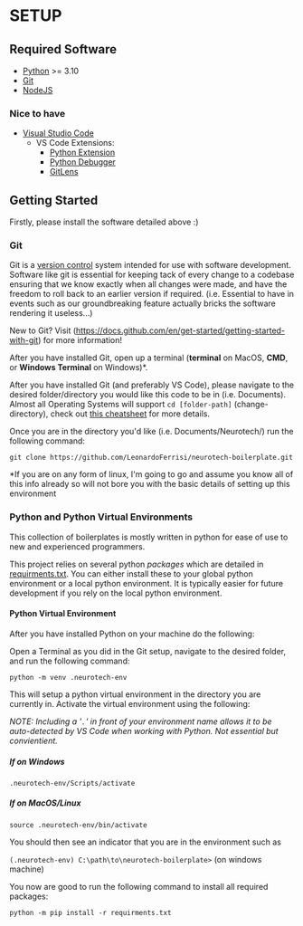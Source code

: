 # SETUP

## Required Software

- [Python](https://www.python.org/downloads/) >= 3.10
- [Git](https://git-scm.com/)
- [NodeJS](https://nodejs.org/en/download/package-manager)

### Nice to have
- [Visual Studio Code](https://code.visualstudio.com/?wt.mc_id=vscom_downloads)
    - VS Code Extensions:
        - [Python Extension](https://marketplace.visualstudio.com/items?itemName=ms-python.python)
        - [Python Debugger](https://marketplace.visualstudio.com/items?itemName=ms-python.python)
        - [GitLens](https://marketplace.visualstudio.com/items?itemName=ms-python.python)

## Getting Started

Firstly, please install the software detailed above :)
### Git

Git is a [version control](https://about.gitlab.com/topics/version-control/) system intended for use with software development. Software like git is essential for keeping tack of every change to a codebase ensuring that we know exactly when all changes were made, and have the freedom to roll back to an earlier version if required. (i.e. Essential to have in events such as our groundbreaking feature actually bricks the software rendering it useless...)

New to Git? Visit (https://docs.github.com/en/get-started/getting-started-with-git) for more information!

After you have installed Git, open up a terminal (**terminal** on MacOS, **CMD**, or **Windows Terminal** on Windows)*.

After you have installed Git (and preferably VS Code), please navigate to the desired folder/directory you would like this code to be in (i.e. Documents). Almost all Operating Systems will support `cd [folder-path]` (change-directory), check out [this cheatsheet](https://terminalcheatsheet.com/) for more details.

Once you are in the directory you'd like (i.e. Documents/Neurotech/) run the following command:

    git clone https://github.com/LeonardoFerrisi/neurotech-boilerplate.git

*If you are on any form of linux, I'm going to go and assume you know all of this info already so will not bore you with the basic details of setting up this environment

### Python and Python Virtual Environments

This collection of boilerplates is mostly written in python for ease of use to new and experienced programmers. 

This project relies on several python *packages* which are detailed in [requirments.txt](). You can either install these to your global python environment or a local python environment. It is typically easier for future development if you rely on the local python environment. 

#### Python Virtual Environment

After you have installed Python on your machine do the following:

Open a Terminal as you did in the Git setup, navigate to the desired folder, and run the following command: 

    python -m venv .neurotech-env

This will setup a python virtual environment in the directory you are currently in. Activate the virtual environment using the following:

*NOTE: Including a '`.`' in front of your environment name allows it to be auto-detected by VS Code when working with Python. Not essential but convientient.*
##### If on Windows

    .neurotech-env/Scripts/activate

##### If on MacOS/Linux

    source .neurotech-env/bin/activate

You should then see an indicator that you are in the environment such as 

`(.neurotech-env) C:\path\to\neurotech-boilerplate>` (on windows machine)

You now are good to run the following command to install all required packages:

    python -m pip install -r requirments.txt



